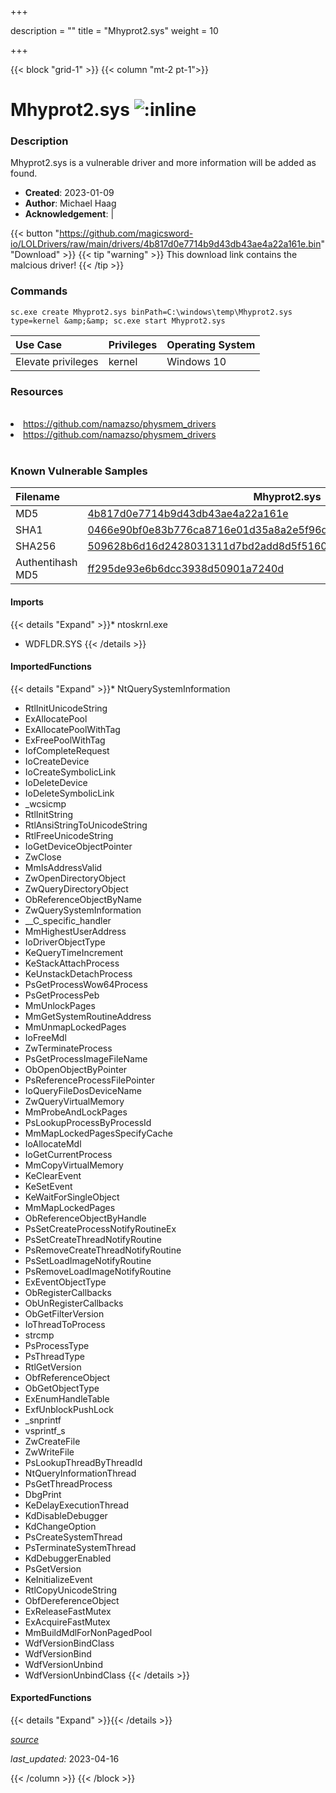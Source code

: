 +++

description = ""
title = "Mhyprot2.sys"
weight = 10

+++


{{< block "grid-1" >}}
{{< column "mt-2 pt-1">}}


# Mhyprot2.sys ![:inline](/images/twitter_verified.png) 


### Description

Mhyprot2.sys is a vulnerable driver and more information will be added as found.

- **Created**: 2023-01-09
- **Author**: Michael Haag
- **Acknowledgement**:  | [](https://twitter.com/)

{{< button "https://github.com/magicsword-io/LOLDrivers/raw/main/drivers/4b817d0e7714b9d43db43ae4a22a161e.bin" "Download" >}}
{{< tip "warning" >}}
This download link contains the malcious driver!
{{< /tip >}}

### Commands

```
sc.exe create Mhyprot2.sys binPath=C:\windows\temp\Mhyprot2.sys type=kernel &amp;&amp; sc.exe start Mhyprot2.sys
```

| Use Case | Privileges | Operating System | 
|:---- | ---- | ---- |
| Elevate privileges | kernel | Windows 10 |

### Resources
<br>
<li><a href=" https://github.com/namazso/physmem_drivers"> https://github.com/namazso/physmem_drivers</a></li>
<li><a href="https://github.com/namazso/physmem_drivers">https://github.com/namazso/physmem_drivers</a></li>
<br>

### Known Vulnerable Samples

| Filename | Mhyprot2.sys |
|:---- | ---- | 
| MD5 | <a href="https://www.virustotal.com/gui/file/4b817d0e7714b9d43db43ae4a22a161e">4b817d0e7714b9d43db43ae4a22a161e</a> |
| SHA1 | <a href="https://www.virustotal.com/gui/file/0466e90bf0e83b776ca8716e01d35a8a2e5f96d3">0466e90bf0e83b776ca8716e01d35a8a2e5f96d3</a> |
| SHA256 | <a href="https://www.virustotal.com/gui/file/509628b6d16d2428031311d7bd2add8d5f5160e9ecc0cd909f1e82bbbb3234d6">509628b6d16d2428031311d7bd2add8d5f5160e9ecc0cd909f1e82bbbb3234d6</a> |
| Authentihash MD5 | <a href="https://www.virustotal.com/gui/search/authentihash%253Aff295de93e6b6dcc3938d50901a7240d">ff295de93e6b6dcc3938d50901a7240d</a> || Authentihash SHA1 | <a href="https://www.virustotal.com/gui/search/authentihash%253A484c72dd4fd91083b249f3ccc733a3c8335e583f">484c72dd4fd91083b249f3ccc733a3c8335e583f</a> || Authentihash SHA256 | <a href="https://www.virustotal.com/gui/search/authentihash%253A0c7809ac1fa074408518ddc0ac118912c9cd43ed9c89213bc4d59043016b040c">0c7809ac1fa074408518ddc0ac118912c9cd43ed9c89213bc4d59043016b040c</a> || Signature | miHoYo Co.,Ltd., DigiCert Assured ID Code Signing CA-1, DigiCert   |
#### Imports
{{< details "Expand" >}}* ntoskrnl.exe
* WDFLDR.SYS
{{< /details >}}
#### ImportedFunctions
{{< details "Expand" >}}* NtQuerySystemInformation
* RtlInitUnicodeString
* ExAllocatePool
* ExAllocatePoolWithTag
* ExFreePoolWithTag
* IofCompleteRequest
* IoCreateDevice
* IoCreateSymbolicLink
* IoDeleteDevice
* IoDeleteSymbolicLink
* _wcsicmp
* RtlInitString
* RtlAnsiStringToUnicodeString
* RtlFreeUnicodeString
* IoGetDeviceObjectPointer
* ZwClose
* MmIsAddressValid
* ZwOpenDirectoryObject
* ZwQueryDirectoryObject
* ObReferenceObjectByName
* ZwQuerySystemInformation
* __C_specific_handler
* MmHighestUserAddress
* IoDriverObjectType
* KeQueryTimeIncrement
* KeStackAttachProcess
* KeUnstackDetachProcess
* PsGetProcessWow64Process
* PsGetProcessPeb
* MmUnlockPages
* MmGetSystemRoutineAddress
* MmUnmapLockedPages
* IoFreeMdl
* ZwTerminateProcess
* PsGetProcessImageFileName
* ObOpenObjectByPointer
* PsReferenceProcessFilePointer
* IoQueryFileDosDeviceName
* ZwQueryVirtualMemory
* MmProbeAndLockPages
* PsLookupProcessByProcessId
* MmMapLockedPagesSpecifyCache
* IoAllocateMdl
* IoGetCurrentProcess
* MmCopyVirtualMemory
* KeClearEvent
* KeSetEvent
* KeWaitForSingleObject
* MmMapLockedPages
* ObReferenceObjectByHandle
* PsSetCreateProcessNotifyRoutineEx
* PsSetCreateThreadNotifyRoutine
* PsRemoveCreateThreadNotifyRoutine
* PsSetLoadImageNotifyRoutine
* PsRemoveLoadImageNotifyRoutine
* ExEventObjectType
* ObRegisterCallbacks
* ObUnRegisterCallbacks
* ObGetFilterVersion
* IoThreadToProcess
* strcmp
* PsProcessType
* PsThreadType
* RtlGetVersion
* ObfReferenceObject
* ObGetObjectType
* ExEnumHandleTable
* ExfUnblockPushLock
* _snprintf
* vsprintf_s
* ZwCreateFile
* ZwWriteFile
* PsLookupThreadByThreadId
* NtQueryInformationThread
* PsGetThreadProcess
* DbgPrint
* KeDelayExecutionThread
* KdDisableDebugger
* KdChangeOption
* PsCreateSystemThread
* PsTerminateSystemThread
* KdDebuggerEnabled
* PsGetVersion
* KeInitializeEvent
* RtlCopyUnicodeString
* ObfDereferenceObject
* ExReleaseFastMutex
* ExAcquireFastMutex
* MmBuildMdlForNonPagedPool
* WdfVersionBindClass
* WdfVersionBind
* WdfVersionUnbind
* WdfVersionUnbindClass
{{< /details >}}
#### ExportedFunctions
{{< details "Expand" >}}{{< /details >}}



[*source*](https://github.com/magicsword-io/LOLDrivers/tree/main/yaml/mhyprot2.yaml)

*last_updated:* 2023-04-16








{{< /column >}}
{{< /block >}}
